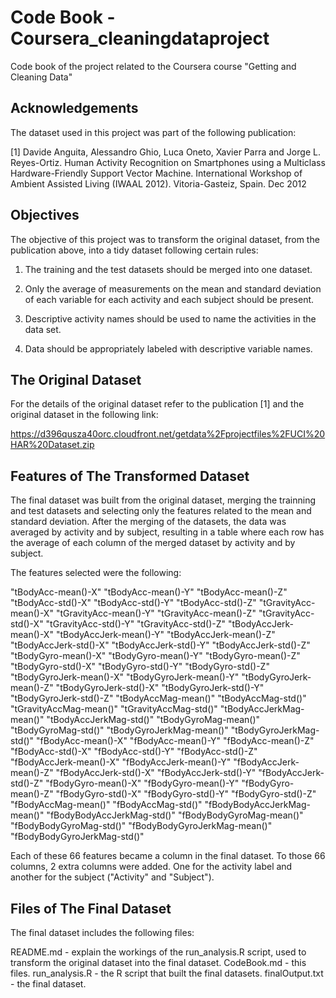 # Code Book - Coursera_cleaningdataproject
Code book of the project related to the Coursera course "Getting and Cleaning Data"

## Acknowledgements

The dataset used in this project was part of the following publication: 

[1] Davide Anguita, Alessandro Ghio, Luca Oneto, Xavier Parra and Jorge L. Reyes-Ortiz. Human Activity Recognition on Smartphones using a Multiclass Hardware-Friendly Support Vector Machine. International Workshop of Ambient Assisted Living (IWAAL 2012). Vitoria-Gasteiz, Spain. Dec 2012

## Objectives

The objective of this project was to transform the original dataset, from the publication above, into a tidy dataset following certain rules: 

1. The training and the test datasets should be merged into one dataset.

2. Only the average of measurements on the mean and standard deviation of each variable for each activity and each subject should be present. 

3. Descriptive activity names should be used to name the activities in the data set.

4. Data should be appropriately labeled with descriptive variable names. 

## The Original Dataset 

For the details of the original dataset refer to the publication [1] and the original dataset in the following link:

https://d396qusza40orc.cloudfront.net/getdata%2Fprojectfiles%2FUCI%20HAR%20Dataset.zip

## Features of The Transformed Dataset

The final dataset was built from the original dataset, merging the trainning and test datasets and selecting only the features related to the mean and standard deviation. After the merging of the datasets, the data was averaged by activity and by subject, resulting in a table where each row has the average of each column of the merged dataset by activity and by subject.

The features selected were the following:

"tBodyAcc-mean()-X" 
"tBodyAcc-mean()-Y" 
"tBodyAcc-mean()-Z" 
"tBodyAcc-std()-X" 
"tBodyAcc-std()-Y" 
"tBodyAcc-std()-Z" 
"tGravityAcc-mean()-X" 
"tGravityAcc-mean()-Y" 
"tGravityAcc-mean()-Z" 
"tGravityAcc-std()-X" 
"tGravityAcc-std()-Y" 
"tGravityAcc-std()-Z" 
"tBodyAccJerk-mean()-X" 
"tBodyAccJerk-mean()-Y" 
"tBodyAccJerk-mean()-Z" 
"tBodyAccJerk-std()-X" 
"tBodyAccJerk-std()-Y" 
"tBodyAccJerk-std()-Z" 
"tBodyGyro-mean()-X" 
"tBodyGyro-mean()-Y" 
"tBodyGyro-mean()-Z" 
"tBodyGyro-std()-X" 
"tBodyGyro-std()-Y" 
"tBodyGyro-std()-Z" 
"tBodyGyroJerk-mean()-X" 
"tBodyGyroJerk-mean()-Y" 
"tBodyGyroJerk-mean()-Z" 
"tBodyGyroJerk-std()-X" 
"tBodyGyroJerk-std()-Y" 
"tBodyGyroJerk-std()-Z" 
"tBodyAccMag-mean()" 
"tBodyAccMag-std()" 
"tGravityAccMag-mean()" 
"tGravityAccMag-std()" 
"tBodyAccJerkMag-mean()" 
"tBodyAccJerkMag-std()" 
"tBodyGyroMag-mean()" 
"tBodyGyroMag-std()" 
"tBodyGyroJerkMag-mean()" 
"tBodyGyroJerkMag-std()" 
"fBodyAcc-mean()-X" 
"fBodyAcc-mean()-Y" 
"fBodyAcc-mean()-Z" 
"fBodyAcc-std()-X" 
"fBodyAcc-std()-Y" 
"fBodyAcc-std()-Z" 
"fBodyAccJerk-mean()-X" 
"fBodyAccJerk-mean()-Y" 
"fBodyAccJerk-mean()-Z" 
"fBodyAccJerk-std()-X" 
"fBodyAccJerk-std()-Y" 
"fBodyAccJerk-std()-Z" 
"fBodyGyro-mean()-X" 
"fBodyGyro-mean()-Y" 
"fBodyGyro-mean()-Z" 
"fBodyGyro-std()-X" 
"fBodyGyro-std()-Y" 
"fBodyGyro-std()-Z" 
"fBodyAccMag-mean()" 
"fBodyAccMag-std()" 
"fBodyBodyAccJerkMag-mean()" 
"fBodyBodyAccJerkMag-std()" 
"fBodyBodyGyroMag-mean()" 
"fBodyBodyGyroMag-std()" 
"fBodyBodyGyroJerkMag-mean()" 
"fBodyBodyGyroJerkMag-std()" 

Each of these 66 features became a column in the final dataset. To those 66 columns, 2 extra columns were added. One for the activity label and another for the subject ("Activity" and "Subject").

## Files of The Final Dataset

The final dataset includes the following files:

README.md - explain the workings of the run_analysis.R script, used to transform the original dataset into the final dataset.
CodeBook.md - this files.
run_analysis.R - the R script that built the final datasets.
finalOutput.txt - the final dataset.